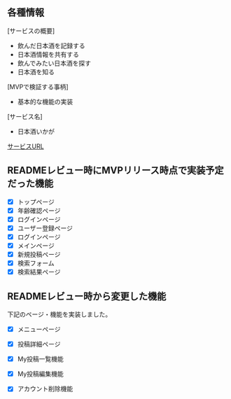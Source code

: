 ## 各種情報
[サービスの概要]
- 飲んだ日本酒を記録する
- 日本酒情報を共有する
- 飲んでみたい日本酒を探す
- 日本酒を知る

[MVPで検証する事柄]
- 基本的な機能の実装

[サービス名]
- 日本酒いかが

[サービスURL](https://nihonshu-com.onrender.com)


## READMEレビュー時にMVPリリース時点で実装予定だった機能
- [x] トップページ
- [x] 年齢確認ページ
- [x] ログインページ
- [x] ユーザー登録ページ
- [x] ログインページ
- [x] メインページ
- [x] 新規投稿ページ
- [x] 検索フォーム
- [x] 検索結果ページ

## READMEレビュー時から変更した機能
下記のページ・機能を実装しました。
- [x] メニューページ
- [x] 投稿詳細ページ
- [x] My投稿一覧機能
- [x] My投稿編集機能
- [x] アカウント削除機能


